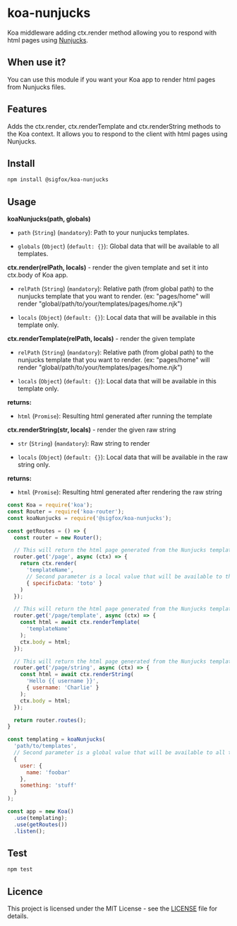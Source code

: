 # koa-nunjucks

Koa middleware adding ctx.render method allowing you to respond with html pages using [Nunjucks](https://www.npmjs.com/package/nunjucks).

## When use it?

You can use this module if you want your Koa app to render html pages from Nunjucks files.

## Features

Adds the ctx.render, ctx.renderTemplate and ctx.renderString methods to the Koa context.
It allows you to respond to the client with html pages using Nunjucks.

## Install

```bash
npm install @sigfox/koa-nunjucks
```

## Usage

**koaNunjucks(path, globals)**

- `path` (`String`) (`mandatory`): Path to your nunjucks templates.

- `globals` (`Object`) (`default: {}`): Global data that will be available to all templates.

**ctx.render(relPath, locals)** - render the given template and set it into ctx.body of Koa app.

- `relPath` (`String`) (`mandatory`): Relative path (from global path) to the nunjucks template that you want to render. (ex: "pages/home" will render "global/path/to/your/templates/pages/home.njk")

- `locals` (`Object`) (`default: {}`): Local data that will be available in this template only.

**ctx.renderTemplate(relPath, locals)** - render the given template

- `relPath` (`String`) (`mandatory`): Relative path (from global path) to the nunjucks template that you want to render. (ex: "pages/home" will render "global/path/to/your/templates/pages/home.njk")

- `locals` (`Object`) (`default: {}`): Local data that will be available in this template only.

**returns:**

- `html` (`Promise`): Resulting html generated after running the template

**ctx.renderString(str, locals)** - render the given raw string

- `str` (`String`) (`mandatory`): Raw string to render

- `locals` (`Object`) (`default: {}`): Local data that will be available in the raw string only.

**returns:**

- `html` (`Promise`): Resulting html generated after rendering the raw string

```javascript
const Koa = require('koa');
const Router = require('koa-router');
const koaNunjucks = require('@sigfox/koa-nunjucks');

const getRoutes = () => {
  const router = new Router();

  // This will return the html page generated from the Nunjucks template provided to ctx.render
  router.get('/page', async (ctx) => {
    return ctx.render(
      'templateName',
      // Second parameter is a local value that will be available to this template.
      { specificData: 'toto' }
    )
  });

  // This will return the html page generated from the Nunjucks template provided to ctx.renderTemplate
  router.get('/page/template', async (ctx) => {
    const html = await ctx.renderTemplate(
      'templateName'
    );
    ctx.body = html;
  });

  // This will return the html page generated from the Nunjucks template provided to ctx.renderString
  router.get('/page/string', async (ctx) => {
    const html = await ctx.renderString(
      'Hello {{ username }}',
      { username: 'Charlie' }
    );
    ctx.body = html;
  });

  return router.routes();
}

const templating = koaNunjucks(
  'path/to/templates',
  // Second parameter is a global value that will be available to all templates.
  {
    user: {
      name: 'foobar'
    },
    something: 'stuff'
  }
);

const app = new Koa()
  .use(templating);
  .use(getRoutes())
  .listen();
```

## Test

```bash
npm test
```

## Licence

This project is licensed under the MIT License - see the [LICENSE](https://github.com/sigfox/javascript/blob/master/LICENSE) file for details.
